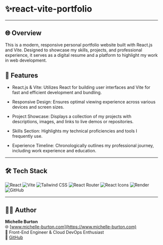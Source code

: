 # ✨react-vite-portfolio

---

## 🌐 Overview

This is a modern, responsive personal portfolio website built with React.js and Vite. Designed to showcase my skills, projects, and professional experience, it serves as a digital resume and a platform to highlight my work in web development.


## 🚀 Features

- React.js & Vite: Utilizes React for building user interfaces and Vite for fast and efficient development and bundling.

- Responsive Design: Ensures optimal viewing experience across various devices and screen sizes.

- Project Showcase: Displays a collection of my projects with descriptions, images, and links to live demos or repositories.

- Skills Section: Highlights my technical proficiencies and tools I frequently use.

- Experience Timeline: Chronologically outlines my professional journey, including work experience and education.

---

## 🛠️ Tech Stack

![React](https://img.shields.io/badge/React-20232A?style=for-the-badge&logo=react&logoColor=61DAFB)
![Vite](https://img.shields.io/badge/Vite-646CFF?style=for-the-badge&logo=vite&logoColor=white)
![Tailwind CSS](https://img.shields.io/badge/Tailwind_CSS-38B2AC?style=for-the-badge&logo=tailwind-css&logoColor=white)
![React Router](https://img.shields.io/badge/React_Router-CA4245?style=for-the-badge&logo=react-router&logoColor=white)
![React Icons](https://img.shields.io/badge/React_Icons-61DAFB?style=for-the-badge&logo=react&logoColor=white)
![Render](https://img.shields.io/badge/render.com-deployed-brightgreen?style=for-the-badge&logo=render)
![GitHub](https://img.shields.io/badge/GitHub-181717?style=for-the-badge&logo=github&logoColor=white)

---

## 👩‍💻 Author

**Michelle Burton**  
🌐 [www.michelle-burton.com](https://www.michelle-burton.com)  
💼 Front-End Engineer & Cloud DevOps Enthusiast  
📁 [GitHub](https://github.com/michelle-burton)

